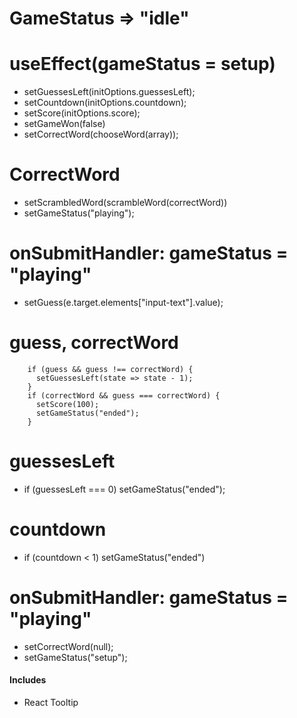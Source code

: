 # GameStatus => "idle"

# useEffect(gameStatus = setup)

- setGuessesLeft(initOptions.guessesLeft);
- setCountdown(initOptions.countdown);
- setScore(initOptions.score);
- setGameWon(false)
- setCorrectWord(chooseWord(array));

# CorrectWord

- setScrambledWord(scrambleWord(correctWord))
- setGameStatus("playing");

# onSubmitHandler: gameStatus = "playing"

- setGuess(e.target.elements["input-text"].value);

# guess, correctWord

```
    if (guess && guess !== correctWord) {
      setGuessesLeft(state => state - 1);
    }
    if (correctWord && guess === correctWord) {
      setScore(100);
      setGameStatus("ended");
    }
```

# guessesLeft

- if (guessesLeft === 0) setGameStatus("ended");

# countdown

- if (countdown < 1) setGameStatus("ended")

# onSubmitHandler: gameStatus = "playing"

- setCorrectWord(null);
- setGameStatus("setup");

#### Includes

- React Tooltip
